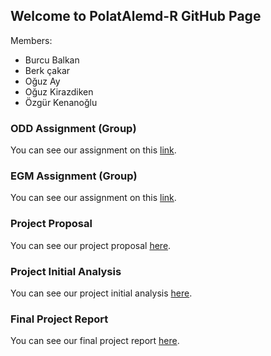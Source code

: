 ## Welcome to PolatAlemd-R GitHub Page

Members:
- Burcu Balkan
- Berk çakar
- Oğuz Ay
- Oğuz Kirazdiken
- Özgür Kenanoğlu

### ODD Assignment (Group)

You can see our assignment on this [link](https://pjournal.github.io/mef03g-polatalemd-r/ODD-Car-Sales-Analysis.html).

### EGM Assignment (Group)

You can see our assignment on this [link](https://pjournal.github.io/mef03g-polatalemd-r/EGM_DATA_ANALYSIS.html).

### Project Proposal

You can see our project proposal [here](https://pjournal.github.io/mef03g-polatalemd-r/Polat-Alemd-R-Project-Proposal.html).

### Project Initial Analysis

You can see our project initial analysis [here](https://pjournal.github.io/mef03g-polatalemd-r/Polat-AlemdR-Project-Initial-Analysis.html).

### Final Project Report

You can see our final project report [here](https://pjournal.github.io/mef03g-polatalemd-r/PolatAlem-R----Final-Project-Report.html).

